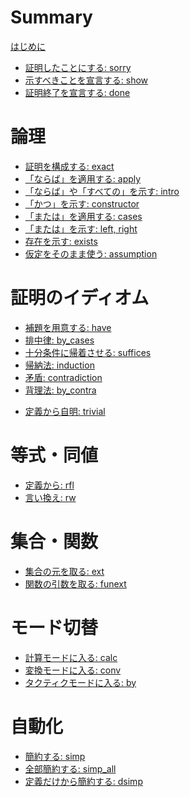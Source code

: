 # Summary

[はじめに]()

- [証明したことにする: sorry](./sorry.md)
- [示すべきことを宣言する: show](./show.md)
- [証明終了を宣言する: done](./done.md)

# 論理

- [証明を構成する: exact](./exact.md)
- [「ならば」を適用する: apply](./apply.md)
- [「ならば」や「すべての」を示す: intro](./intro.md)
- [「かつ」を示す: constructor](./constructor.md)
- [「または」を適用する: cases](./cases.md)
- [「または」を示す: left, right](./left_right.md)
- [存在を示す: exists](./exists.md)
- [仮定をそのまま使う: assumption](./assumption.md)

# 証明のイディオム

* [補題を用意する: have](./have.md)
* [排中律: by_cases](./by_cases.md)
* [十分条件に帰着させる: suffices](./suffices.md)
* [帰納法: induction](./induction.md)
* [矛盾: contradiction](./contradiction.md)
* [背理法: by_contra](./by_contra.md)
- [定義から自明: trivial](./trivial.md)

# 等式・同値

- [定義から: rfl](./rfl.md)
- [言い換え: rw](./rw.md)

# 集合・関数

- [集合の元を取る: ext](./ext.md)
- [関数の引数を取る: funext](./funext.md)

# モード切替

- [計算モードに入る: calc](./calc.md)
- [変換モードに入る: conv](./conv.md)
- [タクティクモードに入る: by](./by.md)

# 自動化

- [簡約する: simp]()
- [全部簡約する: simp_all]()
- [定義だけから簡約する: dsimp]()